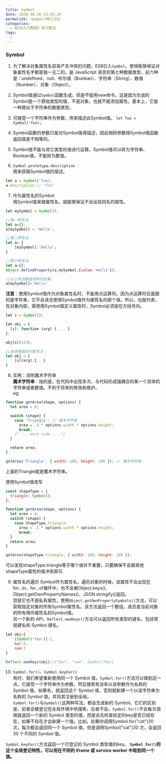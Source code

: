 ```yaml
---
title: Symbol
date: 2020-10-26 13:45:20
permalink: /pages/981110/
categories:
  - 《ES6入门教程》学习笔记
tags:
  - 
---
```

### Symbol

1. 为了解决对象属性名容易产生冲突的问题，ES6引入```Symbol```，使得能够保证对象属性名字都是独一无二的。是 JavaScript 语言的第七种数据类型，前六种是：undefined、null、布尔值（Boolean）、字符串（String）、数值（Number）、对象（Object）。  
2. Symbol值通过```Symbol```函数生成，但是不能用new命令，这是因为生成的Symbol是一个原始类型的值，不是对象，也就不能添加属性。基本上，它是一种类似于字符串的数据类型。  

3. 可接受一个字符串作为参数，用来描述此Symbol值。
```let foo = Symbol('foo);```

4. Symbol函数的参数只是对Symbol值得描述，因此相同参数得Symbol值函数返回值是不相等的。

5. Symbol值不能与其它类型的值进行运算。Symbol值可以转为字符串、Boolean值，不能转为数值。

6. ```Symbol.prototype.description```  
用来获取Symbol值的描述。
```javascript
let a = Symbol('foo);
a.description // "foo"
```

7. 作为属性名的Symbol  
用Symbol值来做属性名，就能够保证不会出现同名的属性。  
```javascript
let mySymbol = Symbol();

//第一种写法
let a={};
a[mySymbol] = 'Hello';

//第二种写法
let a= {
    [mySymbol]:'Hello';
}

//第三种写法
let a={};
Object.defineProperty(a,mySymbol,{value:'Hello'});

//以上写法都是同样的结果。
a[mySymbol]='Hello'
```

**注意**：使用Symbol值作为对象属性名时，不能用点运算符。因为点运算符后面跟的是字符串，它不会读去使用Symbol值作为属性名的那个值。所以，也就代表，在对象内部，需使用Symbol值定义属性时，Symbol必须放在方括号内。
```javascript
let s = Symbol();

let obj = {
  [s]: function (arg) { ... }
};

obj[s](123);

//采用增强的对象写法：
let obj = {
    [s](arg):{...}
}
```


8. 实例：消除魔术字符串  
**魔术字符串**：指的是，在代码中出现多次、与代码形成强耦合的某一个具体的字符串或者数值。不利于将来的修改和维护。  
eg:
```javascript
function getArea(shape, options) {
  let area = 0;

  switch (shape) {
    case 'Triangle': // 魔术字符串
      area = .5 * options.width * options.height;
      break;
    /* ... more code ... */
  }

  return area;
}

getArea('Triangle', { width: 100, height: 100 }); // 魔术字符串
```
上面的Triangle就是魔术字符串。

使用Symbol值改写  
```javascript
const shapeType = {
  triangle: Symbol();
};

function getArea(shape, options) {
  let area = 0;
  switch (shape) {
    case shapeType.triangle:
      area = .5 * options.width * options.height;
      break;
  }
  return area;
}

getArea(shapeType.triangle, { width: 100, height: 100 });
```
可以发现shapeType.triangle等于哪个值并不重要，只要确保不会跟其他shapeType属性的值冲突即可.

9. 属性名的遍历
Symbol作为属性名，遍历对象的时候，该属性不会出现在for...in、for...of循环中，也不会被Object.keys()、Object.getOwnPropertyNames()、JSON.stringify()返回。  
但是它也不是私有属性，使用```Object.getOwnPropertySymbols()```方法，可以获取指定对象的所有Symbol属性名。该方法返回一个数组，成员是当前对象的所有用作属性名的Symbol值。  
另一个新的 API，```Reflect.ownKeys()```方法可以返回所有类型的键名，包括常规键名和 Symbol 键名。
```javascript
let obj={
    [Symbol('foo')]:1,
    bar:2,
    num:3
}

Reflect.ownKeys(obj)//["bar", "num", Symbol(foo)] 

```
10. ```Symbol.for()```、```Symbol.keyFor()```  
有时，我们希望重新使用同一个 Symbol 值，```Symbol.for()```方法可以做到这一点。它接受一个字符串作为参数，然后搜索有没有以该参数作为名称的 Symbol 值。如果有，就返回这个 Symbol 值，否则就新建一个以该字符串为名称的 Symbol 值，并将其注册到全局。  
```Symbol.for()```与```Symbol()```这两种写法，都会生成新的 Symbol。它们的区别是，前者会被登记在全局环境中供搜索，后者不会。```Symbol.for()```不会每次调用就返回一个新的 Symbol 类型的值，而是会先检查给定的key是否已经存在，如果不存在才会新建一个值。比如，如果你调用Symbol.for("cat")30 次，每次都会返回同一个 Symbol 值，但是调用Symbol("cat")30 次，会返回 30 个不同的 Symbol 值。

```Symbol.keyFor()```方法返回一个已登记的 Symbol 类型值的key。
**```Symbol.for()```的这个全局登记特性，可以用在不同的 iframe 或 service worker 中取到同一个值。**

